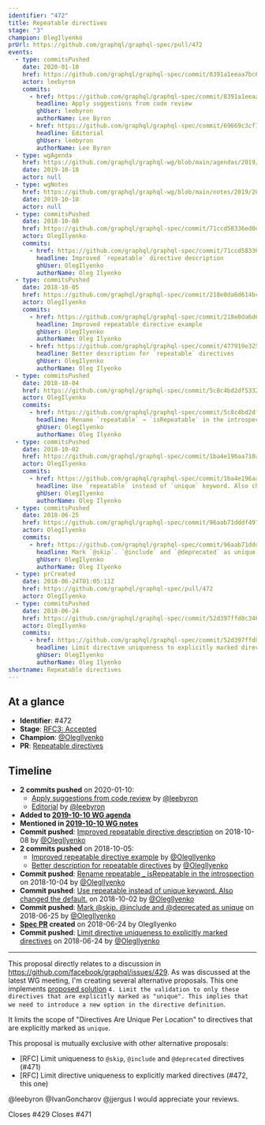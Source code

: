 ```yaml
---
identifier: "472"
title: Repeatable directives
stage: "3"
champion: OlegIlyenko
prUrl: https://github.com/graphql/graphql-spec/pull/472
events:
  - type: commitsPushed
    date: 2020-01-10
    href: https://github.com/graphql/graphql-spec/commit/8391a1eeaa7bc6d312849ce585de8c77b37389ee
    actor: leebyron
    commits:
      - href: https://github.com/graphql/graphql-spec/commit/8391a1eeaa7bc6d312849ce585de8c77b37389ee
        headline: Apply suggestions from code review
        ghUser: leebyron
        authorName: Lee Byron
      - href: https://github.com/graphql/graphql-spec/commit/69669c3cf773d61ff3adbe243e4c4b0e4e21d7ab
        headline: Editorial
        ghUser: leebyron
        authorName: Lee Byron
  - type: wgAgenda
    href: https://github.com/graphql/graphql-wg/blob/main/agendas/2019/2019-10-10.md
    date: 2019-10-10
    actor: null
  - type: wgNotes
    href: https://github.com/graphql/graphql-wg/blob/main/notes/2019/2019-10-10.md
    date: 2019-10-10
    actor: null
  - type: commitsPushed
    date: 2018-10-08
    href: https://github.com/graphql/graphql-spec/commit/71ccd58336ed0d7c52d76864fe7ff93029ada3e4
    actor: OlegIlyenko
    commits:
      - href: https://github.com/graphql/graphql-spec/commit/71ccd58336ed0d7c52d76864fe7ff93029ada3e4
        headline: Improved `repeatable` directive description
        ghUser: OlegIlyenko
        authorName: Oleg Ilyenko
  - type: commitsPushed
    date: 2018-10-05
    href: https://github.com/graphql/graphql-spec/commit/218e0da6d614bc5be33bc4a6378618ad4a59ea51
    actor: OlegIlyenko
    commits:
      - href: https://github.com/graphql/graphql-spec/commit/218e0da6d614bc5be33bc4a6378618ad4a59ea51
        headline: Improved repeatable directive example
        ghUser: OlegIlyenko
        authorName: Oleg Ilyenko
      - href: https://github.com/graphql/graphql-spec/commit/477919e3251c3b7852a2ec21990bbdf881ff1553
        headline: Better description for `repeatable` directives
        ghUser: OlegIlyenko
        authorName: Oleg Ilyenko
  - type: commitsPushed
    date: 2018-10-04
    href: https://github.com/graphql/graphql-spec/commit/5c8c4bd2df5332565cadf9438b2e0dc9e944db10
    actor: OlegIlyenko
    commits:
      - href: https://github.com/graphql/graphql-spec/commit/5c8c4bd2df5332565cadf9438b2e0dc9e944db10
        headline: Rename `repeatable` → `isRepeatable` in the introspection
        ghUser: OlegIlyenko
        authorName: Oleg Ilyenko
  - type: commitsPushed
    date: 2018-10-02
    href: https://github.com/graphql/graphql-spec/commit/1ba4e196aa710a10eceaa346d02a970dfd0b2d3a
    actor: OlegIlyenko
    commits:
      - href: https://github.com/graphql/graphql-spec/commit/1ba4e196aa710a10eceaa346d02a970dfd0b2d3a
        headline: Use `repeatable` instead of `unique` keyword. Also changed the default.
        ghUser: OlegIlyenko
        authorName: Oleg Ilyenko
  - type: commitsPushed
    date: 2018-06-25
    href: https://github.com/graphql/graphql-spec/commit/96aab71dddf497d5fa430c7a1c4b97b00ef34529
    actor: OlegIlyenko
    commits:
      - href: https://github.com/graphql/graphql-spec/commit/96aab71dddf497d5fa430c7a1c4b97b00ef34529
        headline: Mark `@skip`. `@include` and `@deprecated` as unique
        ghUser: OlegIlyenko
        authorName: Oleg Ilyenko
  - type: prCreated
    date: 2018-06-24T01:05:11Z
    href: https://github.com/graphql/graphql-spec/pull/472
    actor: OlegIlyenko
  - type: commitsPushed
    date: 2018-06-24
    href: https://github.com/graphql/graphql-spec/commit/52d397ffd0c3465679cddd95461b647e0a74d901
    actor: OlegIlyenko
    commits:
      - href: https://github.com/graphql/graphql-spec/commit/52d397ffd0c3465679cddd95461b647e0a74d901
        headline: Limit directive uniqueness to explicitly marked directives
        ghUser: OlegIlyenko
        authorName: Oleg Ilyenko
shortname: Repeatable directives
---
```


## At a glance

- **Identifier**: #472
- **Stage**: [RFC3: Accepted](https://github.com/graphql/graphql-spec/blob/main/CONTRIBUTING.md#stage-3-accepted)
- **Champion**: [@OlegIlyenko](https://github.com/OlegIlyenko)
- **PR**: [Repeatable directives](https://github.com/graphql/graphql-spec/pull/472)

<!-- BEGIN_CUSTOM_TEXT -->



<!-- END_CUSTOM_TEXT -->

## Timeline

- **2 commits pushed** on 2020-01-10:
  - [Apply suggestions from code review](https://github.com/graphql/graphql-spec/commit/8391a1eeaa7bc6d312849ce585de8c77b37389ee) by [@leebyron](https://github.com/leebyron)
  - [Editorial](https://github.com/graphql/graphql-spec/commit/69669c3cf773d61ff3adbe243e4c4b0e4e21d7ab) by [@leebyron](https://github.com/leebyron)
- **Added to [2019-10-10 WG agenda](https://github.com/graphql/graphql-wg/blob/main/agendas/2019/2019-10-10.md)**
- **Mentioned in [2019-10-10 WG notes](https://github.com/graphql/graphql-wg/blob/main/notes/2019/2019-10-10.md)**
- **Commit pushed**: [Improved repeatable directive description](https://github.com/graphql/graphql-spec/commit/71ccd58336ed0d7c52d76864fe7ff93029ada3e4) on 2018-10-08 by [@OlegIlyenko](https://github.com/OlegIlyenko)
- **2 commits pushed** on 2018-10-05:
  - [Improved repeatable directive example](https://github.com/graphql/graphql-spec/commit/218e0da6d614bc5be33bc4a6378618ad4a59ea51) by [@OlegIlyenko](https://github.com/OlegIlyenko)
  - [Better description for repeatable directives](https://github.com/graphql/graphql-spec/commit/477919e3251c3b7852a2ec21990bbdf881ff1553) by [@OlegIlyenko](https://github.com/OlegIlyenko)
- **Commit pushed**: [Rename repeatable _ isRepeatable in the introspection](https://github.com/graphql/graphql-spec/commit/5c8c4bd2df5332565cadf9438b2e0dc9e944db10) on 2018-10-04 by [@OlegIlyenko](https://github.com/OlegIlyenko)
- **Commit pushed**: [Use repeatable instead of unique keyword. Also changed the default.](https://github.com/graphql/graphql-spec/commit/1ba4e196aa710a10eceaa346d02a970dfd0b2d3a) on 2018-10-02 by [@OlegIlyenko](https://github.com/OlegIlyenko)
- **Commit pushed**: [Mark @skip. @include and @deprecated as unique](https://github.com/graphql/graphql-spec/commit/96aab71dddf497d5fa430c7a1c4b97b00ef34529) on 2018-06-25 by [@OlegIlyenko](https://github.com/OlegIlyenko)
- **[Spec PR](https://github.com/graphql/graphql-spec/pull/472) created** on 2018-06-24 by OlegIlyenko
- **Commit pushed**: [Limit directive uniqueness to explicitly marked directives](https://github.com/graphql/graphql-spec/commit/52d397ffd0c3465679cddd95461b647e0a74d901) on 2018-06-24 by [@OlegIlyenko](https://github.com/OlegIlyenko)

<!-- VERBATIM -->

---

This proposal directly relates to a discussion in https://github.com/facebook/graphql/issues/429. As was discussed at the latest WG meeting, I'm creating several alternative proposals. This one implements [proposed solution](https://github.com/facebook/graphql/issues/429#issuecomment-392946579) `4. Limit the validation to only these directives that are explicitly marked as "unique". This implies that we need to introduce a new option in the directive definition`.

It limits the scope of "Directives Are Unique Per Location" to directives that are explicitly marked as `unique`.

This proposal is mutually exclusive with other alternative proposals:

* [RFC] Limit uniqueness to `@skip`, `@include` and `@deprecated` directives (#471)
* [RFC] Limit directive uniqueness to explicitly marked directives (#472, this one)

@leebyron @IvanGoncharov @jjergus I would appreciate your reviews.

Closes #429
Closes #471
